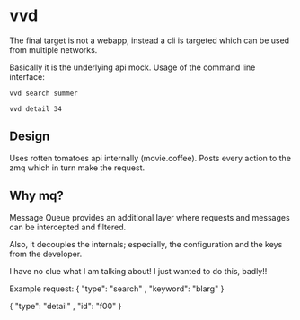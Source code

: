 vvd
===

The final target is not a webapp, instead a cli is targeted which can be used from multiple networks.

Basically it is the underlying api mock. Usage of the command line interface:

    vvd search summer

    vvd detail 34

Design
---

Uses rotten tomatoes api internally (movie.coffee). Posts every action to the zmq which in turn make the request.

Why mq?
---

Message Queue provides an additional layer where requests and messages can be intercepted and filtered.

Also, it decouples the internals; especially, the configuration and the keys from the developer.

I have no clue what I am talking about! I just wanted to do this, badly!!

Example request:
{
	  "type": "search"
	, "keyword": "blarg"
}

{
	  "type": "detail"
	, "id": "f00"
}

